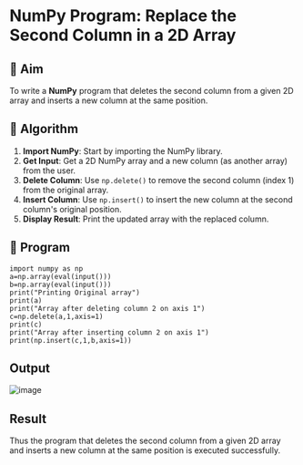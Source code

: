 # NumPy Program: Replace the Second Column in a 2D Array

## 🎯 Aim
To write a **NumPy** program that deletes the second column from a given 2D array and inserts a new column at the same position.

## 🧠 Algorithm
1. **Import NumPy**: Start by importing the NumPy library.
2. **Get Input**: Get a 2D NumPy array and a new column (as another array) from the user.
3. **Delete Column**: Use `np.delete()` to remove the second column (index 1) from the original array.
4. **Insert Column**: Use `np.insert()` to insert the new column at the second column's original position.
5. **Display Result**: Print the updated array with the replaced column.

## 🧾 Program

    import numpy as np
    a=np.array(eval(input()))
    b=np.array(eval(input()))
    print("Printing Original array")
    print(a)
    print("Array after deleting column 2 on axis 1")
    c=np.delete(a,1,axis=1)
    print(c)
    print("Array after inserting column 2 on axis 1")
    print(np.insert(c,1,b,axis=1))
## Output

![image](https://github.com/user-attachments/assets/b03ba345-45c9-4a73-850e-cfacce6bb065)


## Result

Thus the program that deletes the second column from a given 2D array and inserts a new column at the same position is executed successfully.
